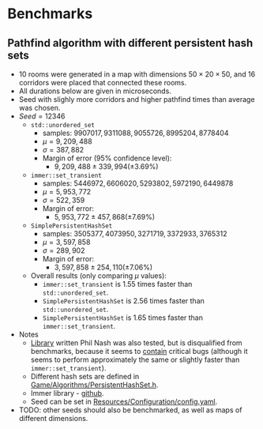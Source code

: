 # Benchmarks

## Pathfind algorithm with different persistent hash sets
- $10$ rooms were generated in a map with dimensions $50\times 20 \times 50$, and $16$ corridors were placed that connected these rooms.
- All durations below are given in microseconds.
- Seed with slighly more corridors and higher pathfind times than average was chosen.
- $Seed=12346$
  - `std::unordered_set`
    - samples: $9907017, 9311088, 9055726, 8995204, 8778404$
    - $\mu=9,209,488$
    - $\sigma=387,882$
    - Margin of error (95% confidence level): 
      - $9,209,488 \pm 339,994 (\pm 3.69\%)$
  - `immer::set_transient`
    - samples: $5446972, 6606020, 5293802, 5972190, 6449878$
    - $\mu=5,953,772$
    - $\sigma=522,359$
    - Margin of error: 
      - $5,953,772 \pm 457,868 (\pm 7.69\%)$
  - `SimplePersistentHashSet`
    - samples: $3505377, 4073950, 3271719, 3372933, 3765312$
    - $\mu=3,597,858$
    - $\sigma=289,902$
    - Margin of error: 
      - $3,597,858 \pm 254,110 (\pm 7.06\%)$
  - Overall results (only comparing $\mu$ values):
    - `immer::set_transient` is $1.55$ times faster than `std::unordered_set`.
    - `SimplePersistentHashSet` is $2.56$ times faster than `std::unordered_set`.
    - `SimplePersistentHashSet` is $1.65$ times faster than `immer::set_transient`.
- Notes
  - [Library](https://github.com/philsquared/hash_trie) written Phil Nash was also tested, but is disqualified from benchmarks, because it seems to [contain](https://github.com/philsquared/hash_trie/issues/6) critical bugs (although it seems to perform approximately the same or slightly faster than `immer::set_transient`).
  - Different hash sets are defined in [Game/Algorithms/PersistentHashSet.h](3DRoguelike/3DRoguelike/Game/Algorithms/PersistentHashSet.h).
  - Immer library - [github](https://github.com/arximboldi/immer).
  - Seed can be set in [Resources/Configuration/config.yaml](3DRoguelike/3DRoguelike/Resources/Configuration/config.yaml).
- TODO: other seeds should also be benchmarked, as well as maps of different dimensions.
